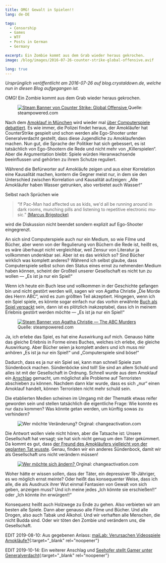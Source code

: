 ```yaml
---
title: OMG! Gewalt in Spielen!!
lang: de-DE

tags:
  - Censorship
  - Games
  - WTF
  - Posts in German
  - Germany

excerpt: Ein Zombie kommt aus dem Grab wieder heraus gekrochen.
image: /blog/images/2016-07-26-counter-strike-global-offensive.avif

long: true
---
```

*Ursprünglich veröffentlicht am 2016-07-26 auf blog.crystaldown.de, welche nun in diesen Blog aufgegangen ist.*

OMG! Ein Zombie kommt aus dem Grab wieder heraus gekrochen.

<figure>
  <a href="https://store.steampowered.com/app/730/" target="_blank" rel="noopener"><!--_-->
    <img
      src="{{'/blog/images/2016-07-26-counter-strike-global-offensive.avif' | prepend: site.static_url | absolute_url }}"
      alt="Steam Banner von Counter Strike: Global Offensive">
  </a>
  Quelle: steampowered.com
</figure>

Nach dem <a href="https://www.tagesschau.de/newsticker/newsticker-muenchen-101.html" target="_blank" rel="noopener">Amoklauf in München</a><!--_--> wird wieder mal <a href="https://www.heise.de/newsticker/meldung/Muenchner-Amoklauf-Debatte-ueber-gewalthaltige-Computerspiele-flammt-wieder-auf-3277564.html" target="_blank" rel="noopener">über Computerspiele debattiert</a><!--_-->.
Es wie immer, die Polizei findet heraus, der Amokläufer hat CounterStrike gespielt und schon werden alle Ego-Shooter unter Generalverdacht gestellt, dass diese Jugendliche zu Amoklaufenden machen.
Nun gut, die Sprache der Politiker hat sich gebessert, es ist tatsächlich von Ego-Shootern die Rede und nicht mehr von „Killerspielen“.
Aber die Argumentation bleibt: Spiele würden Heranwachsende beeinflussen und gehörten zu ihrem Schutze reguliert.

Während die Befürworter auf Amokläufe zeigen und aus einer Korrelation eine Kausalität machen, kontern die Gegner meist nur, in dem sie den Unterschied zwischen Korrelation und Kausalität aufzeigen: „Alle Amokläufer haben Wasser getrunken, also verbietet auch Wasser!“

Selbst nach Sprüchen wie
<blockquote lang="en">
“If Pac-Man had affected us as kids, we'd all be running around in dark rooms, munching pills and listening to repetitive electronic music.”
<a href="https://en.wikipedia.org/wiki/Marcus_Brigstocke#Pac-Man_joke" target="_blank" rel="noopener">(Marcus Brigstocke)</a><!--_-->
</blockquote>
wird die Diskussion nicht beendet sondern explizit auf Ego-Shooter eingegrenzt.

An sich sind Computerspiele auch nur ein Medium, so wie Filme und Bücher, aber wenn von der Regulierung von Büchern die Rede ist, heißt es, es wäre überhaupt nicht vergleichbar, weil Zensur von Literatur ja vollkommen undenkbar sei.
Aber ist es das wirklich so?
Sind Bücher wirklich was komplett anderes?
Während ich selbst glaube, dass Computerspiele selbst schon den Status eines ernst zu nehmenden Medium haben können, scheint der Großteil unserer Gesellschaft es nicht tun zu wollen — „Es ist ja nur ein Spiel!“

Wenn ich heute ein Buch lese und vollkommen in der Geschichte gefangen bin und nicht gestört werden will, sagen wir von
Agatha Christie „Die Morde des Herrn ABC“, wird es zum größten Teil akzeptiert. Hingegen, wenn ich ein Spiel spiele, es
könnte sogar einfach nur das vorhin erwähnte <a href="https://store.steampowered.com/app/374900/" target="_blank" rel="noopener">Buch als Spiel verpackt</a> sein, dann ist es plötzlich inakzeptabel, dass ich in meinem Erlebnis gestört werden möchte — „Es ist ja nur ein
Spiel!“

<figure>
  <a href="https://store.steampowered.com/app/374900/" target="_blank" rel="noopener">
    <img src="{{ '/blog/images/2016-07-26-agatha-christie-the-abc-murders.avif' | prepend: site.static_url | absolute_url }}"
      alt="Steam Banner von Agatha Christie — The ABC Murders">
  </a>
  Quelle: steampowered.com
</figure>

Ja, ich erlebe das Spiel, es hat eine Auswirkung auf mich.
Genauso hätte das gleiche Erlebnis in Forme eines Buches, welches ich erlebe, die gleiche Auswirkung.
Aber Bücher seien ja komplett anders und ich muss mir anhören „Es ist ja nur ein Spiel!“ und „Computerspiele sind böse!“

Dadurch, dass es ja nur ein Spiel sei, kann man schnell Spiele zum Sündenbock machen.
Sündenböcke sind toll!
Sie sind an allem Schuld und alles ist mit der Gesellschaft in Ordnung.
Schnell wurde aus dem Amoklauf ein <a href="https://web.archive.org/web/20160722203144/https://www.tagesschau.de/eilmeldung/eilmeldung-1519.html">Anschlag</a> gemacht, um möglichst alle Probleme auf Terroristen abschieben zu können.
Nachdem dann klar wurde, dass es sich „nur“ einen Amoklauf handelt, können Terroristen nicht mehr schuld sein.

Die etablierten Medien scheinen im Umgang mit der Thematik etwas reifer geworden sein und stellen tatsächlich die eigentliche Frage:
Wie konnte es nur dazu kommen?
Was könnte getan werden, um künftig sowas zu verhindern?

<figure>
    <img src="{{ '/blog/images/2016-07-26-who-wants-change-deu.avif' | prepend: site.static_url | absolute_url }}"
      alt="Wer möchte Veränderung?">
  Orginal: changeactivation.com
</figure>

Die Antwort wollen viele nicht hören, aber die Tatsache ist:
Unsere Gesellschaft hat versagt; sie hat sich nicht genug um den Täter gekümmert.
Da kommt es gut, dass <a href="https://www.tagesschau.de/inland/amoklauf-muenchen-103.html" target="_blank" rel="noopener">der Freund des Amokläufers vielleicht von der geplanten Tat wusste</a>.
Genau, finden wir ein anderes Sündenbock, damit wir als Gesellschaft uns nicht verändern müssen!

<figure>
  <a href="https://changeactivation.com/" target="_blank" rel="noopener">
    <img src="{{ '/blog/images/2016-07-26-who-wants-to-change-deu.avif' | prepend: site.static_url | absolute_url }}"
      alt="Wer möchte sich ändern?">
  </a>
  Orginal: changeactivation.com
</figure>

Woher hätte er wissen sollen, dass der Täter, ein depressiver 18-Jähriger, es wo möglich ernst meinte?
Oder heißt das konsequenter Weise, dass ich alle, die als Ausdruck ihrer Wut einmal Fantasien von Gewalt von sich geben, anzeigen muss?
Und ich meine jedes „Ich könnte sie erschießen!!“ oder „Ich könnte ihn erwürgen!!“

Konsequenz heißt auch Holzwege zu Ende zu gehen.
Also verbieten wir am besten alle Spiele.
Dann aber genauso alle Filme und Bücher.
Und alle Drogen, also auch Tabak und Alkohol.
Und wir verhaften alle Menschen, die nicht Budda sind.
Oder wir töten den Zombie und verändern uns, die Gesellschaft.

EDIT 2019-08-10: Aus gegebenen Anlass: [maiLab: Verursachen Videospiele Amokläufe?](https://www.youtube.com/watch?v=_m7txM8wnt0){:target="_blank" rel="noopener"}

EDIT 2019-10-14: Ein weiterer Anschlag und [Seehofer stellt Gamer unter Generalverdacht](https://twitter.com/ARD_BaB/status/1183018347182612485){:target="_blank" rel="noopener"}
